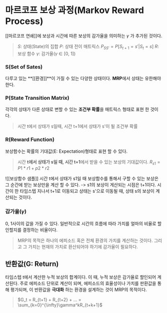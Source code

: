 # **마르코프 보상 과정**(Markov Reward Process)
[[마르코프 연쇄]]에 보상과 시간에 따른 보상의 감가율을 의미하는 $\gamma$ 가 추가된 것이다.

> $S$: 상태(State)의 집합
> $P$: 상태 전이 매트릭스
> 	$P_{SS'} = P[S_{t+1} = s' | S_t = s]$ 
> $R$: 보상 함수
> $\gamma$: 감가율($\gamma$ $\in$ [0, 1])

### S(Set of Sates)
다루고 있는 **[[환경]]**이 가질 수 있는 다양한 상태이다. **MRP**에서 상태는 유한해야 한다.
### P(State Transition Matrix)
각각의 상태가 다른 상태로 변할 수 있는 **조건부 확률**을 매트릭스 형태로 표현 한 것이다.
> 시간 t에서 상태가 s일때, 시간 t+1에서 상태가 s'이 될 조건부 확률

### R(Reward Function)
보상함수는 확률의 기대값(E: Expectation)형태로 표현 할 수 있다.
> 시간 **t에서 상태가 s일 때, 시간 t+1**에서 받을 수 있는 보상의 기대값이다.
$R_{s1} = P1 * r1 + p2 * r2$

![[보상함수 샘플]]
시간 t에서 상태가 s1일 때 보상함수를 통해서 구할 수 있는 보상은 그 순간에 받는 보상만을 계산 할 수 있다. -> s1의 보상이 게산되는 시점은 t+1이다.
시간이 한 타임스텝 지나서 t+1로 이동되고 상태는 s'으로 이동될 때, 상태 s의 보상이 계산되는 것이다.

### 감가율($\gamma$)
0, 1사이의 값을 가질 수 있다.
일반적으로 시간의 흐름에 따라 가치를 얼마의 비율로 할인할지를 결정하는 비율이다.
> MRP의 목적은 하나의 에피소드 혹은 전체 환경의 가치를 계산하는 것이다.
> 그리고 그 가치는 현재의 가치로 환산되어야 하기에 감가율이 필요하다.

## 반환값(G: Return)
타임스텝 t에서 계산한 누적 보상의 합계이다. 이 때, 누적 보상은 감가율로 할인되어 계산된다.
주로 에피소드 단위로 계산이 되며, 에피소드의 효율성이나 가치를 판환값을 통해 평가되며, 이 반환값을 **극대화** 하는 환경을 설계하는 것이 MRP의 목적이다.
> $G_t = R_{t+1} + R_{t+2} + ... = \sum_{k=0}^{\infty}\gamma^kR_{t+k+1}$

